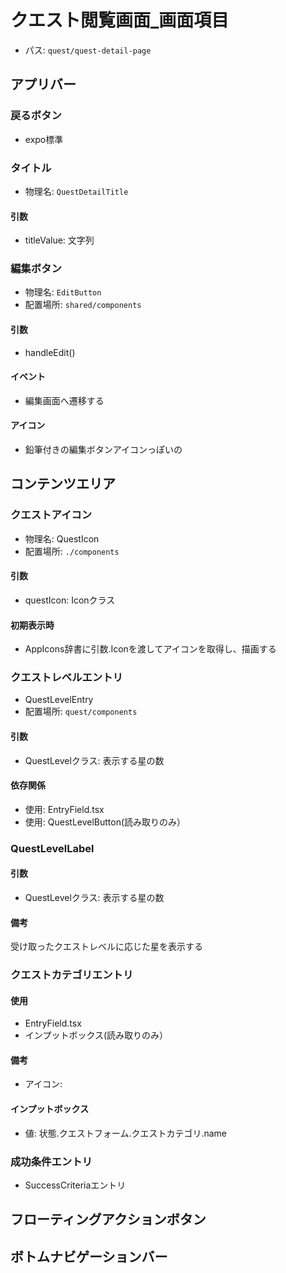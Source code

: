 # クエスト閲覧画面_画面項目

- パス: `quest/quest-detail-page`

## アプリバー
### 戻るボタン
- expo標準

### タイトル
- 物理名: `QuestDetailTitle`
#### 引数
- titleValue: 文字列

### 編集ボタン
- 物理名: `EditButton`
- 配置場所: `shared/components`

#### 引数
- handleEdit()

#### イベント
- 編集画面へ遷移する

#### アイコン
- 鉛筆付きの編集ボタンアイコンっぽいの

## コンテンツエリア
### クエストアイコン
- 物理名: QuestIcon
- 配置場所: `./components`

#### 引数
- questIcon: Iconクラス

#### 初期表示時
- AppIcons辞書に引数.Iconを渡してアイコンを取得し、描画する

### クエストレベルエントリ
- QuestLevelEntry
- 配置場所: `quest/components`

#### 引数
- QuestLevelクラス: 表示する星の数

#### 依存関係
- 使用: EntryField.tsx
- 使用: QuestLevelButton(読み取りのみ）

### QuestLevelLabel
#### 引数
- QuestLevelクラス: 表示する星の数
#### 備考
受け取ったクエストレベルに応じた星を表示する

### クエストカテゴリエントリ
#### 使用
- EntryField.tsx
- インプットボックス(読み取りのみ）

#### 備考
- アイコン: 

#### インプットボックス
- 値: 状態.クエストフォーム.クエストカテゴリ.name

### 成功条件エントリ
- SuccessCriteriaエントリ

## フローティングアクションボタン



## ボトムナビゲーションバー
